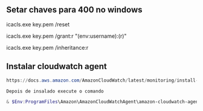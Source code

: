 ## Setar chaves para 400 no windows


icacls.exe key.pem /reset

icacls.exe key.pem /grant:r "$($env:username):(r)"

icacls.exe key.pem /inheritance:r


## Instalar cloudwatch agent

```ps1
https://docs.aws.amazon.com/AmazonCloudWatch/latest/monitoring/install-CloudWatch-Agent-on-EC2-Instance-fleet.html

Depois de insalado execute o comando

& $Env:ProgramFiles\Amazon\AmazonCloudWatchAgent\amazon-cloudwatch-agent-ctl.ps1 -m ec2 -a start

```
